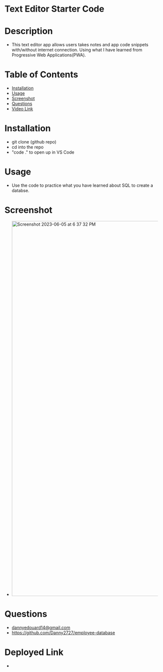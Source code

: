 # Text Editor Starter Code

 # Description
 - This text editor app allows users takes notes and app code snippets with/without internet connection. Using what I have learned from Progressive Web Applications(PWA).


# Table of Contents 
- [Installation](#installation)
- [Usage](#usage)
- [Screenshot](#screenshot)
- [Questions](#questions)
- [Video Link](#video-link)


# Installation
 - git clone (github repo)
 - cd into the repo
 - "code ." to open up in VS Code
 

# Usage
 - Use the code to practice what you have learned about SQL to create a databse.
 

 # Screenshot
 - <img width="1234" alt="Screenshot 2023-06-05 at 6 37 32 PM" src="https://github.com/Danny2727/employee-database/assets/113525669/0836944a-e263-46ba-8246-96b458de5936">



# Questions
- dannyedouard14@gmail.com
- https://github.com/Danny2727/employee-database 

# Deployed Link
- 